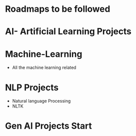 # Roadmaps to be followed
# AI- Artificial Learning Projects
# Machine-Learning
- All the machine learning related 

# NLP Projects
- Natural language Processing
- NLTK
# Gen AI Projects Start
